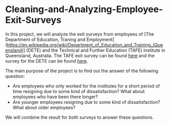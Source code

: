 # Cleaning-and-Analyzing-Employee-Exit-Surveys

In this project, we will analyze the exit surveys from employees of [The Department of Education, Traning and Employment](https://en.wikipedia.org/wiki/Department_of_Education_and_Training_(Queensland)] (DETE) and the Technical and Further Education (TAFE) institute in Queensland, Australia. The TAFE exit survey can be found [here](https://data.gov.au/dataset/ds-qld-89970a3b-182b-41ea-aea2-6f9f17b5907e/details?q=exit%20survey) and the survey for the DETE can be found [here](https://data.gov.au/dataset/ds-qld-fe96ff30-d157-4a81-851d-215f2a0fe26d/details?q=exit%20survey).

The main purpose of the project is to find out the answer of the following question:
* Are employees who only worked for the institutes for a short period of time resigning due to some kind of dissatisfaction? What about employees who have been there longer?
* Are younger employees resigning due to some kind of dissatisfaction? What about older employees?

We will combine the result for both surveys to answer these questions.
